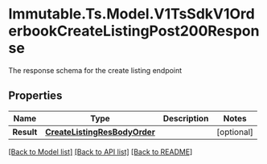 # Immutable.Ts.Model.V1TsSdkV1OrderbookCreateListingPost200Response
The response schema for the create listing endpoint

## Properties

Name | Type | Description | Notes
------------ | ------------- | ------------- | -------------
**Result** | [**CreateListingResBodyOrder**](CreateListingResBodyOrder.md) |  | [optional] 

[[Back to Model list]](../README.md#documentation-for-models) [[Back to API list]](../README.md#documentation-for-api-endpoints) [[Back to README]](../README.md)

